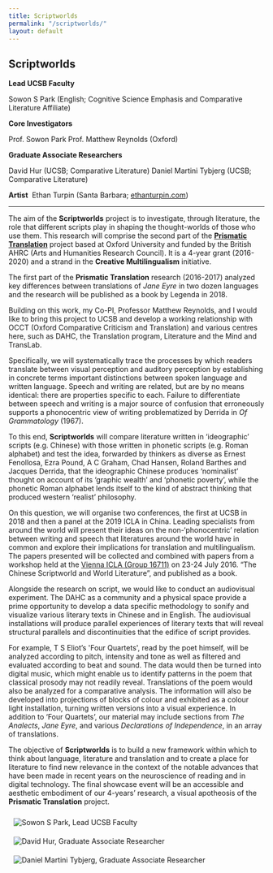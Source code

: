 ```yaml
---
title: Scriptworlds
permalink: "/scriptworlds/"
layout: default
---
```


## Scriptworlds

**Lead UCSB Faculty**

Sowon S Park (English; Cognitive Science Emphasis and Comparative Literature Affiliate)

**Core Investigators**

Prof. Sowon Park
Prof. Matthew Reynolds (Oxford)

**Graduate Associate Researchers**

David Hur (UCSB; Comparative Literature)
Daniel Martini Tybjerg (UCSB; Comparative Literature)

**Artist**
 Ethan Turpin (Santa Barbara; [ethanturpin.com](http://ethanturpin.com/))

---

The aim of the **Scriptworlds** project is to investigate, through literature, the role that different scripts play in shaping the thought-worlds of those who use them. This research will comprise the second part of the **[Prismatic Translation](https://www.creativeml.ox.ac.uk/research/prismatic-translation)** project based at Oxford University and funded by the British AHRC (Arts and Humanities Research Council).  It is a 4-year grant (2016-2020) and a strand in the **Creative Multilingualism** initiative.

The first part of the **Prismatic Translation** research (2016-2017) analyzed key differences between translations of *Jane Eyre* in two dozen languages and the research will be published as a book by Legenda in 2018.

Building on this work, my Co-PI, Professor Matthew Reynolds, and I would like to bring this project to UCSB and develop a working relationship with OCCT (Oxford Comparative Criticism and Translation) and various centres here, such as DAHC, the Translation program, Literature and the Mind and TransLab.

Specifically, we will systematically trace the processes by which readers translate between visual perception and auditory perception by establishing in concrete terms important distinctions between spoken language and written language. Speech and writing are related, but are by no means identical: there are properties specific to each. Failure to differentiate between speech and writing is a major source of confusion that erroneously supports a phonocentric view of writing problematized by Derrida in *Of Grammatology* (1967).

To this end, **Scriptworlds** will compare literature written in ‘ideographic’ scripts (e.g. Chinese) with those written in phonetic scripts (e.g. Roman alphabet) and test the idea, forwarded by thinkers as diverse as Ernest Fenollosa, Ezra Pound, A C Graham, Chad Hansen, Roland Barthes and Jacques Derrida, that the ideographic Chinese produces ‘nominalist’ thought on account of its ‘graphic wealth’ and ‘phonetic poverty’, while the phonetic Roman alphabet lends itself to the kind of abstract thinking that produced western ‘realist’ philosophy.

On this question, we will organise two conferences, the first at UCSB in 2018 and then a panel at the 2019 ICLA in China. Leading specialists from around the world will present their ideas on the non-‘phonocentric’ relation between writing and speech that literatures around the world have in common and explore their implications for translation and multilingualism. The papers presented will be collected and combined with papers from a workshop held at the [Vienna ICLA (Group 16711)](https://icla2016.univie.ac.at/group-sections/) on 23-24 July 2016.  “The Chinese Scriptworld and World Literature”, and published as a book.

Alongside the research on script, we would like to conduct an audiovisual experiment. The DAHC as a community and a physical space provide a prime opportunity to develop a data specific methodology to sonify and visualize various literary texts in Chinese and in English. The audiovisual installations will produce parallel experiences of literary texts that will reveal structural parallels and discontinuities that the edifice of script provides.

For example, T S Eliot’s 'Four Quartets', read by the poet himself, will be analyzed according to pitch, intensity and tone as well as filtered and evaluated according to beat and sound. The data would then be turned into digital music, which might enable us to identify patterns in the poem that classical prosody may not readily reveal. Translations of the poem would also be analyzed for a comparative analysis. The information will also be developed into projections of blocks of colour and exhibited as a colour light installation, turning written versions into a visual experience.  In addition to ‘Four Quartets’, our material may include sections from *The Analects*, *Jane Eyre*, and various *Declarations of Independence*, in an array of translations.

The objective of **Scriptworlds** is to build a new framework within which to think about language, literature and translation and to create a place for literature to find new relevance in the context of the notable advances that have been made in recent years on the neuroscience of reading and in digital technology. The final showcase event will be an accessible and aesthetic embodiment of our 4-years’ research, a visual apotheosis of the **Prismatic Translation** project.

<img alt="Sowon S Park, Lead UCSB Faculty" src="{{ site.baseurl }}/assets/images/groups-scriptworlds-park.jpg" align="left" style="padding:10px;" />
<img alt="David Hur, Graduate Associate Researcher" src="{{ site.baseurl }}/assets/images/groups-scriptworlds-hur.jpg" align="left" style="padding:10px;" />
<img alt="Daniel Martini Tybjerg, Graduate Associate Researcher" src="{{ site.baseurl }}/assets/images/groups-scriptworlds-martini.jpg" align="left" style="padding:10px;" />